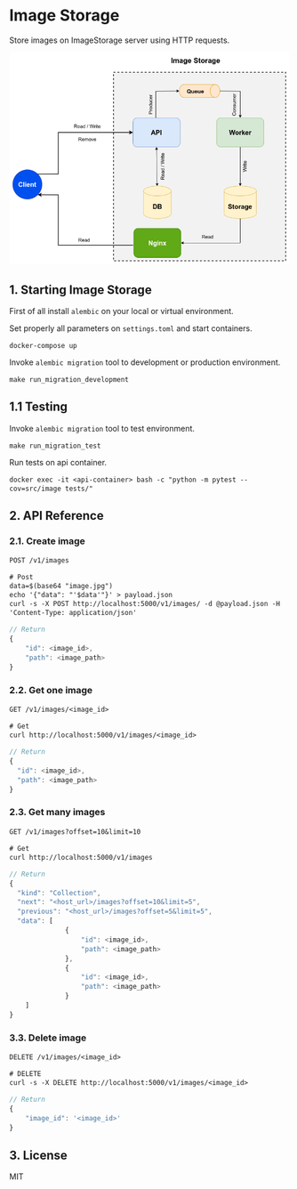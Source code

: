 # Image Storage 

Store images on ImageStorage server using HTTP requests.

![](readme/ImageStorage-arch.png)


## 1. Starting Image Storage

First of all install `alembic` on your local or virtual environment.

Set properly all parameters on `settings.toml` and start containers.

```shell
docker-compose up
```

Invoke `alembic migration` tool to development or production environment.

```shell
make run_migration_development
```

## 1.1 Testing

Invoke `alembic migration` tool to test environment.

```shell
make run_migration_test
```

Run tests on api container.

```shell
docker exec -it <api-container> bash -c "python -m pytest --cov=src/image tests/"
```

## 2. API Reference

### 2.1. Create image

```http
POST /v1/images
```

```shell
# Post
data=$(base64 "image.jpg")
echo '{"data": "'$data'"}' > payload.json
curl -s -X POST http://localhost:5000/v1/images/ -d @payload.json -H 'Content-Type: application/json'
```

```javascript
// Return
{ 
    "id": <image_id>,
    "path": <image_path>
}
```

### 2.2. Get one image

```http
GET /v1/images/<image_id>
```

```shell
# Get
curl http://localhost:5000/v1/images/<image_id>
```

```javascript
// Return
{ 
  "id": <image_id>,
  "path": <image_path>
}
```

### 2.3. Get many images

```http
GET /v1/images?offset=10&limit=10
```

```shell
# Get
curl http://localhost:5000/v1/images
```

```javascript
// Return
{ 
  "kind": "Collection",
  "next": "<host_url>/images?offset=10&limit=5",
  "previous": "<host_url>/images?offset=5&limit=5",
  "data": [
              {
                  "id": <image_id>,
                  "path": <image_path>
              },
              {
                  "id": <image_id>,
                  "path": <image_path>
              }
    ]
}
```

### 3.3. Delete image

```http
DELETE /v1/images/<image_id>
```

```shell
# DELETE
curl -s -X DELETE http://localhost:5000/v1/images/<image_id>
```

```javascript
// Return
{ 
    "image_id": '<image_id>'
}
```


## 3. License

MIT
